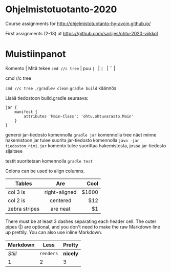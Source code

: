 # Ohjelmistotuotanto-2020
Course assignments for http://ohjelmistotuotanto-hy-avoin.github.io/

First assignments (2-13) at https://github.com/sarlijes/ohtu-2020-viikko1

# Muistiinpanot


Komento | Mitä tekee
`cmd //c tree` | puu
`` | 
`` | 
`` | 
`` | 
`` | 

cmd //c tree

`cmd //c tree`
`./gradlew clean`
`gradle build` käännös
``
``

Lisää tiedostoon build.gradle seuraava:

```
jar {
    manifest {
        attributes 'Main-Class': 'ohtu.ohtuvarasto.Main'
    }
}
```
generoi jar-tiedosto komennolla ``gradle jar``
komennolla tree näet minne hakemistoon jar tulee
suorita jar-tiedosto komennolla ``java -jar tiedoston_nimi.jar``
komento tulee suorittaa hakemistosta, jossa jar-tiedosto sijaitsee

testit suoritetaan komennolla `gradle test`

Colons can be used to align columns.

| Tables        | Are           | Cool  |
| ------------- |:-------------:| -----:|
| col 3 is      | right-aligned | $1600 |
| col 2 is      | centered      |   $12 |
| zebra stripes | are neat      |    $1 |

There must be at least 3 dashes separating each header cell.
The outer pipes (|) are optional, and you don't need to make the 
raw Markdown line up prettily. You can also use inline Markdown.

Markdown | Less | Pretty
--- | --- | ---
*Still* | `renders` | **nicely**
1 | 2 | 3